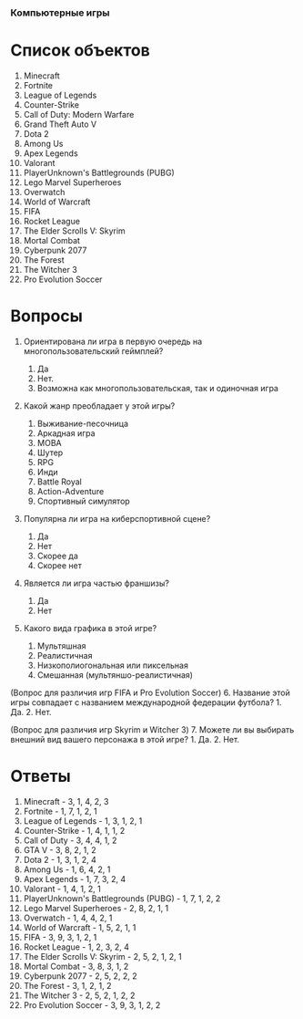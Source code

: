 
### Компьютерные игры

# Список объектов

1. Minecraft
2. Fortnite
3. League of Legends
4. Counter-Strike
5. Call of Duty: Modern Warfare
6. Grand Theft Auto V
7. Dota 2
8. Among Us
9. Apex Legends
10. Valorant
11. PlayerUnknown's Battlegrounds (PUBG)
12. Lego Marvel Superheroes
13. Overwatch
14. World of Warcraft
15. FIFA
16. Rocket League
17. The Elder Scrolls V: Skyrim
18. Mortal Combat
19. Cyberpunk 2077
20. The Forest
21. The Witcher 3
22. Pro Evolution Soccer

# Вопросы

1. Ориентирована ли игра в первую очередь на многопользовательский геймплей?
    1. Да
    2. Нет.
    3. Возможна как многопользовательская, так и одиночная игра

2. Какой жанр преобладает у этой игры?
    1. Выживание-песочница
    2. Аркадная игра
    3. MOBA
    4. Шутер
    5. RPG
    6. Инди
    7. Battle Royal
    8. Action-Adventure
    9. Спортивный симулятор

3. Популярна ли игра на киберспортивной сцене?
    1. Да
    2. Нет
    3. Скорее да
    4. Скорее нет

4. Является ли игра частью франшизы?
    1. Да
    2. Нет

5. Какого вида графика в этой игре?
    1. Мультяшная
    2. Реалистичная
    3. Низкополиогональная или пиксельная
    4. Смешанная (мультяншо-реалистичная)

(Вопрос для различия игр FIFA и Pro Evolution Soccer)
6. Название этой игры совпадает с названием международной федерации футбола?
    1. Да.
    2. Нет.

(Вопрос для различия игр Skyrim и Witcher 3)
7. Можете ли вы выбирать внешний вид вашего персонажа в этой игре?
    1. Да.
    2. Нет.

# Ответы

1. Minecraft - 3, 1, 4, 2, 3
2. Fortnite - 1, 7, 1, 2, 1
3. League of Legends - 1, 3, 1, 2, 1 
4. Counter-Strike - 1, 4, 1, 1, 2
5. Call of Duty - 3, 4, 4, 1, 2
6. GTA V - 3, 8, 2, 1, 2
7. Dota 2 - 1, 3, 1, 2, 4
8. Among Us - 1, 6, 4, 2, 1
9. Apex Legends -  1, 7, 3, 2, 4 
10. Valorant - 1, 4, 1, 2, 1
11. PlayerUnknown's Battlegrounds (PUBG) - 1, 7, 1, 2, 2
12. Lego Marvel Superheroes - 2, 8, 2, 1, 1
13. Overwatch - 1, 4, 4, 2, 1
14. World of Warcraft - 1, 5, 2, 1, 1
15. FIFA - 3, 9, 3, 1, 2, 1
16. Rocket League - 1, 2, 3, 2, 4
17. The Elder Scrolls V: Skyrim - 2, 5, 2, 1, 2, 1
18. Mortal Combat - 3, 8, 3, 1, 2
19. Cyberpunk 2077 - 2, 5, 2, 2, 2
20. The Forest - 3, 1, 2, 1, 2
21. The Witcher 3 - 2, 5, 2, 1, 2, 2
22. Pro Evolution Soccer - 3, 9, 3, 1, 2, 2